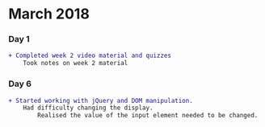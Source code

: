 # March 2018

### Day 1
```diff
+ Completed week 2 video material and quizzes
    Took notes on week 2 material
```

### Day 6
```diff
+ Started working with jQuery and DOM manipulation.
    Had difficulty changing the display.
        Realised the value of the input element needed to be changed.
```